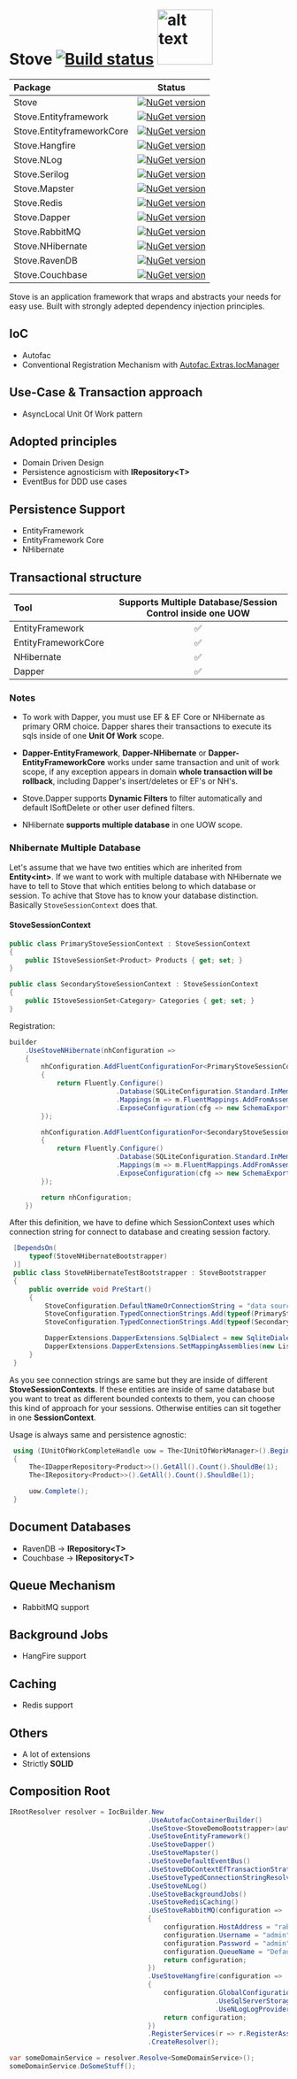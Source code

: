 #   Stove [![Build status](https://ci.appveyor.com/api/projects/status/wv4049ey7666vrq4?svg=true)](https://ci.appveyor.com/project/osoykan/stove-jo52k) <img src="https://raw.githubusercontent.com/osoykan/Stove/master/stove.png" alt="alt text" width="100" height="100">  


|Package|Status|
|:------|:-----:|
|Stove|[![NuGet version](https://badge.fury.io/nu/Stove.svg)](https://badge.fury.io/nu/Stove)|
|Stove.Entityframework|[![NuGet version](https://badge.fury.io/nu/Stove.EntityFramework.svg)](https://badge.fury.io/nu/Stove.EntityFramework)|
|Stove.EntityframeworkCore|[![NuGet version](https://badge.fury.io/nu/Stove.EntityFrameworkCore.svg)](https://badge.fury.io/nu/Stove.EntityFrameworkCore)|
|Stove.Hangfire|[![NuGet version](https://badge.fury.io/nu/Stove.Hangfire.svg)](https://badge.fury.io/nu/Stove.Hangfire)|
|Stove.NLog|[![NuGet version](https://badge.fury.io/nu/Stove.NLog.svg)](https://badge.fury.io/nu/Stove.NLog)|
|Stove.Serilog|[![NuGet version](https://badge.fury.io/nu/Stove.Serilog.svg)](https://badge.fury.io/nu/Stove.Serilog)|
|Stove.Mapster|[![NuGet version](https://badge.fury.io/nu/Stove.Mapster.svg)](https://badge.fury.io/nu/Stove.Mapster)|
|Stove.Redis|[![NuGet version](https://badge.fury.io/nu/Stove.Redis.svg)](https://badge.fury.io/nu/Stove.Redis)|
|Stove.Dapper|[![NuGet version](https://badge.fury.io/nu/Stove.Dapper.svg)](https://badge.fury.io/nu/Stove.Dapper)|
|Stove.RabbitMQ|[![NuGet version](https://badge.fury.io/nu/Stove.RabbitMQ.svg)](https://badge.fury.io/nu/Stove.RabbitMQ)|
|Stove.NHibernate|[![NuGet version](https://badge.fury.io/nu/Stove.NHibernate.svg)](https://badge.fury.io/nu/Stove.NHibernate)|
|Stove.RavenDB|[![NuGet version](https://badge.fury.io/nu/Stove.RavenDB.svg)](https://badge.fury.io/nu/Stove.RavenDB)|
|Stove.Couchbase|[![NuGet version](https://badge.fury.io/nu/Stove.Couchbase.svg)](https://badge.fury.io/nu/Stove.Couchbase)|

Stove is an application framework that wraps and abstracts your needs for easy use. Built with strongly adepted dependency injection principles.

## IoC
* Autofac
* Conventional Registration Mechanism with [Autofac.Extras.IocManager](https://github.com/osoykan/Autofac.Extras.IocManager) 

## Use-Case & Transaction approach
* AsyncLocal Unit Of Work pattern

## Adopted principles
* Domain Driven Design
* Persistence agnosticism with **IRepository&lt;T&gt;**
* EventBus for DDD use cases

## Persistence Support
* EntityFramework
* EntityFramework Core
* NHibernate

## Transactional structure
|Tool|Supports Multiple Database/Session Control inside one UOW|
|:------|:-----:|
|EntityFramework| :white_check_mark: |
|EntityFrameworkCore| :white_check_mark: |
|NHibernate| :white_check_mark: |
|Dapper| :white_check_mark: |

### Notes

* To work with Dapper, you must use EF & EF Core or NHibernate as primary ORM choice. Dapper shares their transactions to execute its sqls inside of one **Unit Of Work** scope.
* **Dapper-EntityFramework**, **Dapper-NHibernate** or **Dapper-EntityFrameworkCore** works under same transaction and unit of work scope, if any exception appears in domain **whole transaction will be rollback**, including Dapper's insert/deletes or EF's or NH's.
* Stove.Dapper supports **Dynamic Filters** to filter automatically and default ISoftDelete or other user defined filters.

* NHibernate **supports multiple database** in one UOW scope.

### Nhibernate Multiple Database

Let's assume that we have two entities which are inherited from **Entity&lt;int&gt;**. If we want to work with multiple database with NHibernate we have to tell to Stove that which entities belong to which database or session. To achive that Stove has to know your database distinction. Basically `StoveSessionContext` does that.

#### StoveSessionContext

```csharp
public class PrimaryStoveSessionContext : StoveSessionContext
{
    public IStoveSessionSet<Product> Products { get; set; }
}
```

```csharp
public class SecondaryStoveSessionContext : StoveSessionContext
{
    public IStoveSessionSet<Category> Categories { get; set; }
}
```

Registration:

```csharp
builder
    .UseStoveNHibernate(nhConfiguration =>
    {
        nhConfiguration.AddFluentConfigurationFor<PrimaryStoveSessionContext>(() =>
        {
            return Fluently.Configure()
                           .Database(SQLiteConfiguration.Standard.InMemory())
                           .Mappings(m => m.FluentMappings.AddFromAssembly(Assembly.GetExecutingAssembly()))
                           .ExposeConfiguration(cfg => new SchemaExport(cfg).Execute(true, true, false, _connection, Console.Out));
        });

        nhConfiguration.AddFluentConfigurationFor<SecondaryStoveSessionContext>(() =>
        {
            return Fluently.Configure()
                           .Database(SQLiteConfiguration.Standard.InMemory())
                           .Mappings(m => m.FluentMappings.AddFromAssembly(Assembly.GetExecutingAssembly()))
                           .ExposeConfiguration(cfg => new SchemaExport(cfg).Execute(true, true, false, _connection, Console.Out));
        });

        return nhConfiguration;
    })
```

After this definition, we have to define which SessionContext uses which connection string for connect to database and creating session factory.
```csharp
 [DependsOn(
     typeof(StoveNHibernateBootstrapper)
 )]
 public class StoveNHibernateTestBootstrapper : StoveBootstrapper
 {
     public override void PreStart()
     {
         StoveConfiguration.DefaultNameOrConnectionString = "data source=:memory:";
         StoveConfiguration.TypedConnectionStrings.Add(typeof(PrimaryStoveSessionContext),StoveConfiguration.DefaultNameOrConnectionString);
         StoveConfiguration.TypedConnectionStrings.Add(typeof(SecondaryStoveSessionContext),StoveConfiguration.DefaultNameOrConnectionString);

         DapperExtensions.DapperExtensions.SqlDialect = new SqliteDialect();
         DapperExtensions.DapperExtensions.SetMappingAssemblies(new List<Assembly> { Assembly.GetExecutingAssembly() });
     }
 }
```
As you see connection strings are same but they are inside of different **StoveSessionContexts**. If these entities are inside of same database but you want to treat as different bounded contexts to them, you can choose this kind of approach for your sessions. Otherwise entities can sit together in one **SessionContext**.

Usage is always same and persistence agnostic:
```csharp
 using (IUnitOfWorkCompleteHandle uow = The<IUnitOfWorkManager>().Begin())
 {
     The<IDapperRepository<Product>>().GetAll().Count().ShouldBe(1);
     The<IRepository<Product>>().GetAll().Count().ShouldBe(1);

     uow.Complete();
 }
```

## Document Databases
* RavenDB -> **IRepository&lt;T&gt;**
* Couchbase -> **IRepository&lt;T&gt;**

## Queue Mechanism

* RabbitMQ support

## Background Jobs

* HangFire support

## Caching

* Redis support

## Others

* A lot of extensions
* Strictly **SOLID**

## Composition Root
```csharp
IRootResolver resolver = IocBuilder.New
                                   .UseAutofacContainerBuilder()
                                   .UseStove<StoveDemoBootstrapper>(autoUnitOfWorkInterceptionEnabled: true)
                                   .UseStoveEntityFramework()
                                   .UseStoveDapper()
                                   .UseStoveMapster()
                                   .UseStoveDefaultEventBus()
                                   .UseStoveDbContextEfTransactionStrategy()
                                   .UseStoveTypedConnectionStringResolver()
                                   .UseStoveNLog()
                                   .UseStoveBackgroundJobs()
                                   .UseStoveRedisCaching()
                                   .UseStoveRabbitMQ(configuration =>
                                   {
                                       configuration.HostAddress = "rabbitmq://localhost/";
                                       configuration.Username = "admin";
                                       configuration.Password = "admin";
                                       configuration.QueueName = "Default";
                                       return configuration;
                                   })
                                   .UseStoveHangfire(configuration =>
                                   {
                                       configuration.GlobalConfiguration
                                                    .UseSqlServerStorage("Default")
                                                    .UseNLogLogProvider();
                                       return configuration;
                                   })
                                   .RegisterServices(r => r.RegisterAssemblyByConvention(Assembly.GetExecutingAssembly()))
                                   .CreateResolver();

var someDomainService = resolver.Resolve<SomeDomainService>();
someDomainService.DoSomeStuff();
 
```
